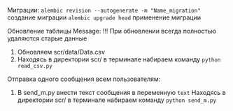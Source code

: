Миграции:
```alembic revision --autogenerate -m "Name_migration"``` создание миграции
```alembic upgrade head``` применение миграции

Обновление таблицы Message:
!!! При обновлении всегда полностью удаляются старые данные
1. Обновляем scr/data/Data.csv
2. Находясь в директории scr/ в терминале набираем команду `python read_csv.py`

Отправка одного сообщения всем пользователям:
1. В send_m.py внести текст сообщения в переменную `text`
Находясь в директории scr/ в терминале набираем команду `python send_m.py`